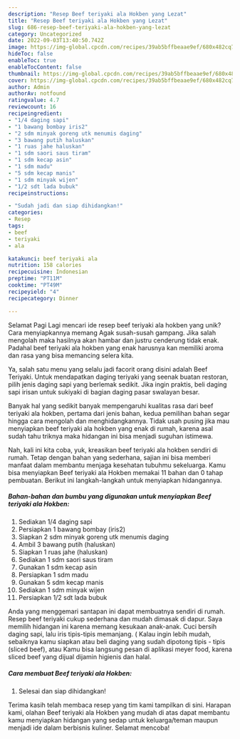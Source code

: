 ```yaml
---
description: "Resep Beef teriyaki ala Hokben yang Lezat"
title: "Resep Beef teriyaki ala Hokben yang Lezat"
slug: 686-resep-beef-teriyaki-ala-hokben-yang-lezat
category: Uncategorized
date: 2022-09-03T13:40:50.742Z
image: https://img-global.cpcdn.com/recipes/39ab5bffbeaae9ef/680x482cq70/beef-teriyaki-ala-hokben-foto-resep-utama.jpg
hideToc: false
enableToc: true
enableTocContent: false
thumbnail: https://img-global.cpcdn.com/recipes/39ab5bffbeaae9ef/680x482cq70/beef-teriyaki-ala-hokben-foto-resep-utama.jpg
cover: https://img-global.cpcdn.com/recipes/39ab5bffbeaae9ef/680x482cq70/beef-teriyaki-ala-hokben-foto-resep-utama.jpg
author: Admin
authorAv: notfound
ratingvalue: 4.7
reviewcount: 16
recipeingredient:
- "1/4 daging sapi"
- "1 bawang bombay iris2"
- "2 sdm minyak goreng utk menumis daging"
- "3 bawang putih haluskan"
- "1 ruas jahe haluskan"
- "1 sdm saori saus tiram"
- "1 sdm kecap asin"
- "1 sdm madu"
- "5 sdm kecap manis"
- "1 sdm minyak wijen"
- "1/2 sdt lada bubuk"
recipeinstructions:

- "Sudah jadi dan siap dihidangkan!"
categories:
- Resep
tags:
- beef
- teriyaki
- ala

katakunci: beef teriyaki ala 
nutrition: 158 calories
recipecuisine: Indonesian
preptime: "PT11M"
cooktime: "PT49M"
recipeyield: "4"
recipecategory: Dinner

---
```



Selamat Pagi Lagi mencari ide resep beef teriyaki ala hokben yang unik? Cara menyiapkannya memang Agak susah-susah gampang. Jika salah mengolah maka hasilnya akan hambar dan justru cenderung tidak enak. Padahal beef teriyaki ala hokben yang enak harusnya kan memiliki aroma dan rasa yang bisa memancing selera kita.


Ya, salah satu menu yang selalu jadi facorit orang disini adalah Beef Teriyaki. Untuk mendapatkan daging teriyaki yang seenak buatan restoran, pilih jenis daging sapi yang berlemak sedikit. Jika ingin praktis, beli daging sapi irisan untuk sukiyaki di bagian daging pasar swalayan besar.

Banyak hal yang sedikit banyak mempengaruhi kualitas rasa dari beef teriyaki ala hokben, pertama dari jenis bahan, kedua pemilihan bahan segar hingga cara mengolah dan menghidangkannya. Tidak usah pusing jika mau menyiapkan beef teriyaki ala hokben yang enak di rumah, karena asal sudah tahu triknya maka hidangan ini bisa menjadi suguhan istimewa.


Nah, kali ini kita coba, yuk, kreasikan beef teriyaki ala hokben sendiri di rumah. Tetap dengan bahan yang sederhana, sajian ini bisa memberi manfaat dalam membantu menjaga kesehatan tubuhmu sekeluarga. Kamu bisa menyiapkan Beef teriyaki ala Hokben memakai 11 bahan dan 0 tahap pembuatan. Berikut ini langkah-langkah untuk menyiapkan hidangannya.

<!--inarticleads1-->

##### Bahan-bahan dan bumbu yang digunakan untuk menyiapkan Beef teriyaki ala Hokben:

1. Sediakan 1/4 daging sapi
1. Persiapkan 1 bawang bombay (iris2)
1. Siapkan 2 sdm minyak goreng utk menumis daging
1. Ambil 3 bawang putih (haluskan)
1. Siapkan 1 ruas jahe (haluskan)
1. Sediakan 1 sdm saori saus tiram
1. Gunakan 1 sdm kecap asin
1. Persiapkan 1 sdm madu
1. Gunakan 5 sdm kecap manis
1. Sediakan 1 sdm minyak wijen
1. Persiapkan 1/2 sdt lada bubuk


Anda yang menggemari santapan ini dapat membuatnya sendiri di rumah. Resep beef teriyaki cukup sederhana dan mudah dimasak di dapur. Saya memilih hidangan ini karena memang kesukaan anak-anak. Cuci bersih daging sapi, lalu iris tipis-tipis memanjang. ( Kalau ingin lebih mudah, sebaiknya kamu siapkan atau beli daging yang sudah dipotong tipis - tipis (sliced beef), atau Kamu bisa langsung pesan di aplikasi meyer food, karena sliced beef yang dijual dijamin higienis dan halal. 

<!--inarticleads2-->

##### Cara membuat Beef teriyaki ala Hokben:


1. Selesai dan siap dihidangkan!



Terima kasih telah membaca resep yang tim kami tampilkan di sini. Harapan kami, olahan Beef teriyaki ala Hokben yang mudah di atas dapat membantu kamu menyiapkan hidangan yang sedap untuk keluarga/teman maupun menjadi ide dalam berbisnis kuliner. Selamat mencoba!

